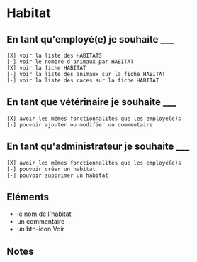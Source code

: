 # Habitat

## En tant qu'employé(e) je souhaite ___

    [X] voir la liste des HABITATS
    [-] voir le nombre d'animaux par HABITAT
    [X] voir la fiche HABITAT
    [-] voir la liste des animaux sur la fiche HABITAT
    [-] voir la liste des races sur la fiche HABITAT

## En tant que vétérinaire je souhaite ___

    [X] avoir les mêmes fonctionnalités que les employé(e)s
    [-] pouvoir ajouter ou modifier un commentaire


## En tant qu'administrateur je souhaite ___

    [X] avoir les mêmes fonctionnalités que les employé(e)s
    [-] pouvoir créer un habitat
    [-] pouvoir supprimer un habitat

## Eléments

- le nom de l'habitat
- un commentaire
- un btn-icon Voir

## Notes